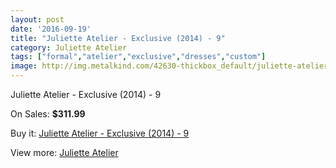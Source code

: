 ```yaml
---
layout: post
date: '2016-09-19'
title: "Juliette Atelier - Exclusive (2014) - 9"
category: Juliette Atelier
tags: ["formal","atelier","exclusive","dresses","custom"]
image: http://img.metalkind.com/42630-thickbox_default/juliette-atelier-exclusive-2014-9.jpg
---
```

Juliette Atelier - Exclusive (2014) - 9

On Sales: **$311.99**
<a href="https://www.metalkind.com/en/juliette-atelier/12653-juliette-atelier-exclusive-2014-9.html"><amp-img layout="responsive" width="600" height="600" src="//img.metalkind.com/42630-thickbox_default/juliette-atelier-exclusive-2014-9.jpg" alt="Juliette Atelier - Exclusive (2014) - 9 0" /></a>
<a href="https://www.metalkind.com/en/juliette-atelier/12653-juliette-atelier-exclusive-2014-9.html"><amp-img layout="responsive" width="600" height="600" src="//img.metalkind.com/42632-thickbox_default/juliette-atelier-exclusive-2014-9.jpg" alt="Juliette Atelier - Exclusive (2014) - 9 1" /></a>
<a href="https://www.metalkind.com/en/juliette-atelier/12653-juliette-atelier-exclusive-2014-9.html"><amp-img layout="responsive" width="600" height="600" src="//img.metalkind.com/42634-thickbox_default/juliette-atelier-exclusive-2014-9.jpg" alt="Juliette Atelier - Exclusive (2014) - 9 2" /></a>
<a href="https://www.metalkind.com/en/juliette-atelier/12653-juliette-atelier-exclusive-2014-9.html"><amp-img layout="responsive" width="600" height="600" src="//img.metalkind.com/42636-thickbox_default/juliette-atelier-exclusive-2014-9.jpg" alt="Juliette Atelier - Exclusive (2014) - 9 3" /></a>

Buy it: [Juliette Atelier - Exclusive (2014) - 9](https://www.metalkind.com/en/juliette-atelier/12653-juliette-atelier-exclusive-2014-9.html "Juliette Atelier - Exclusive (2014) - 9")

View more: [Juliette Atelier](https://www.metalkind.com/en/148-juliette-atelier "Juliette Atelier")